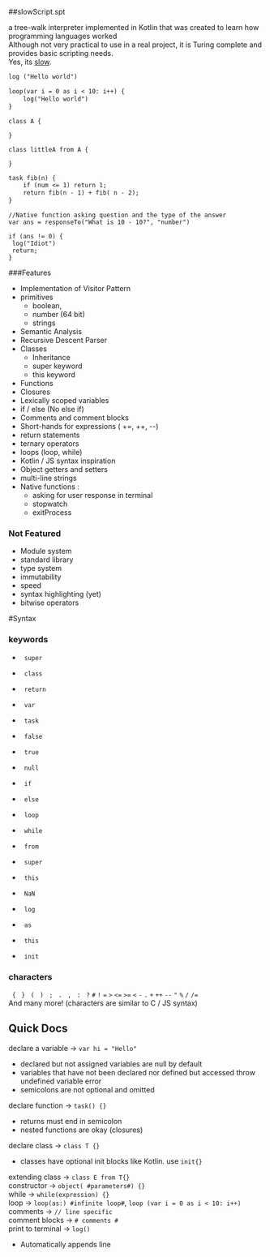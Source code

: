 ##slowScript.spt

a tree-walk interpreter implemented in Kotlin that was created to learn how programming languages worked </br>
Although not very practical to use in a real project, it is Turing complete and provides basic scripting needs. </br>
Yes, its <ins>slow</ins>.


```txt
log ("Hello world")
```
```txt
loop(var i = 0 as i < 10: i++) {
    log("Hello world")   
}
```
```text
class A {

}

class littleA from A {

}
```
```txt
task fib(n) {
    if (num <= 1) return 1;
    return fib(n - 1) + fib( n - 2); 
}
```
```text
//Native function asking question and the type of the answer
var ans = responseTo("What is 10 - 10?", "number")

if (ans != 0) {
 log("Idiot")
 return;
}
```

###Features
- Implementation of Visitor Pattern
- primitives 
   - boolean, 
   - number (64 bit)
   - strings
- Semantic Analysis  
- Recursive Descent Parser
- Classes
  - Inheritance
  - super keyword
  - this keyword  
- Functions
- Closures
- Lexically scoped variables
- if / else (No else if)
- Comments and comment blocks
- Short-hands for expressions ( +=, ++, --)
- return statements
- ternary operators  
- loops (loop, while)
- Kotlin / JS syntax inspiration
- Object getters and setters
- multi-line strings  
- Native functions :
    - asking for user response in terminal
    - stopwatch
    - exitProcess
### Not Featured 
- Module system
- standard library
- type system
- immutability
- speed
- syntax highlighting (yet) 
- bitwise operators
 

#Syntax

### keywords 
 -  ``
super``

 -  ``
class``

 -  ``
return``

 -  ``
var``
 
 -  ``
task``
 
 -  ``
false``

 -  ``
true``
 
 -  ``
null``
 
 -  ``
if``
 
 -  ``
else``
 
 -  ``
loop``
 
 -  ``
while``

 -  ``
from``
 
 -  ``
super``

 -  ``
this``
 
 -  ``
NaN``
 
 -  ``
log``
 
 -  ``
as``
 
 -  ``
this``
 
 -  ``
init``
    
### characters 
`
{`
`
}`
`
(`
`
)`
`
;`
`
.`
`
,`
`
:`
`
?`
`#`
`!`
`=`
`>` `<=` `>=` `<` `-` `.` `+` `++` `--` `"` `%` `/` `/=` </br>
And many more! (characters are similar to C / JS syntax)
 
## Quick Docs

declare a variable -> ` var hi = "Hello" ` </br>
 - declared but not assigned variables are null by default </br>
 - variables that have not been declared nor defined but accessed throw undefined variable error </br>
 - semicolons are not optional and omitted </br> 

declare function -> `task() {}` </br>
 - returns must end in semicolon </br>
 - nested functions are okay (closures) </br>

declare class -> `class T {}` </br>
  - classes have optional init blocks like Kotlin. use `init{}` </br>

extending class -> `class E from T{}` </br>
constructor -> `object( #parameters#) {}` </br>
while -> `while(expression) {}` </br>
loop -> `loop(as:) #infinite loop#`, `loop (var i = 0 as i < 10: i++)  ` </br>
comments -> `// line specific` </br>
comment blocks -> `# comments #` </br>
print to terminal -> `log()`
 - Automatically appends line </br>








